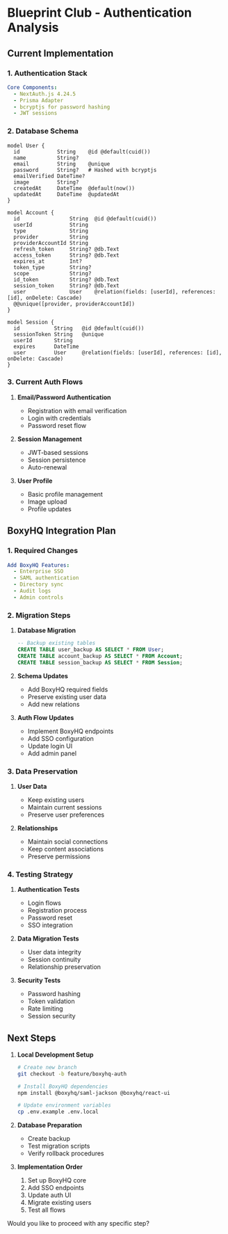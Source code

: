 # Blueprint Club - Authentication Analysis

## Current Implementation

### 1. Authentication Stack
```yaml
Core Components:
  - NextAuth.js 4.24.5
  - Prisma Adapter
  - bcryptjs for password hashing
  - JWT sessions
```

### 2. Database Schema
```prisma
model User {
  id            String    @id @default(cuid())
  name          String?
  email         String    @unique
  password      String?   # Hashed with bcryptjs
  emailVerified DateTime?
  image         String?
  createdAt     DateTime  @default(now())
  updatedAt     DateTime  @updatedAt
}

model Account {
  id                String  @id @default(cuid())
  userId            String
  type              String
  provider          String
  providerAccountId String
  refresh_token     String? @db.Text
  access_token      String? @db.Text
  expires_at        Int?
  token_type        String?
  scope             String?
  id_token          String? @db.Text
  session_token     String? @db.Text
  user              User    @relation(fields: [userId], references: [id], onDelete: Cascade)
  @@unique([provider, providerAccountId])
}

model Session {
  id           String   @id @default(cuid())
  sessionToken String   @unique
  userId       String
  expires      DateTime
  user         User     @relation(fields: [userId], references: [id], onDelete: Cascade)
}
```

### 3. Current Auth Flows
1. **Email/Password Authentication**
   - Registration with email verification
   - Login with credentials
   - Password reset flow

2. **Session Management**
   - JWT-based sessions
   - Session persistence
   - Auto-renewal

3. **User Profile**
   - Basic profile management
   - Image upload
   - Profile updates

## BoxyHQ Integration Plan

### 1. Required Changes
```yaml
Add BoxyHQ Features:
  - Enterprise SSO
  - SAML authentication
  - Directory sync
  - Audit logs
  - Admin controls
```

### 2. Migration Steps
1. **Database Migration**
   ```sql
   -- Backup existing tables
   CREATE TABLE user_backup AS SELECT * FROM User;
   CREATE TABLE account_backup AS SELECT * FROM Account;
   CREATE TABLE session_backup AS SELECT * FROM Session;
   ```

2. **Schema Updates**
   - Add BoxyHQ required fields
   - Preserve existing user data
   - Add new relations

3. **Auth Flow Updates**
   - Implement BoxyHQ endpoints
   - Add SSO configuration
   - Update login UI
   - Add admin panel

### 3. Data Preservation
1. **User Data**
   - Keep existing users
   - Maintain current sessions
   - Preserve user preferences

2. **Relationships**
   - Maintain social connections
   - Keep content associations
   - Preserve permissions

### 4. Testing Strategy
1. **Authentication Tests**
   - Login flows
   - Registration process
   - Password reset
   - SSO integration

2. **Data Migration Tests**
   - User data integrity
   - Session continuity
   - Relationship preservation

3. **Security Tests**
   - Password hashing
   - Token validation
   - Rate limiting
   - Session security

## Next Steps

1. **Local Development Setup**
   ```bash
   # Create new branch
   git checkout -b feature/boxyhq-auth

   # Install BoxyHQ dependencies
   npm install @boxyhq/saml-jackson @boxyhq/react-ui

   # Update environment variables
   cp .env.example .env.local
   ```

2. **Database Preparation**
   - Create backup
   - Test migration scripts
   - Verify rollback procedures

3. **Implementation Order**
   1. Set up BoxyHQ core
   2. Add SSO endpoints
   3. Update auth UI
   4. Migrate existing users
   5. Test all flows

Would you like to proceed with any specific step?
